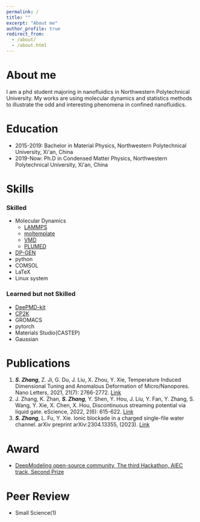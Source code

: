 ```yaml
---
permalink: /
title: ""
excerpt: "About me"
author_profile: true
redirect_from: 
  - /about/
  - /about.html
---
```


About me
======
I am a phd student majoring in nanofluidics in Northwestern Polytechnical University.
My works are using molecular dynamics and statistics methods to illustrate the odd and interesting 
phenomena in confined nanofluidics.

Education
======
- 2015-2019: Bachelor in Material Physics, Northwestern Polytechnical University, Xi'an, China
- 2019-Now:  Ph.D in Condensed Matter Physics, Northwestern Polytechnical University, Xi'an, China

Skills
======
### Skilled
- Molecular Dynamics
  - [LAMMPS](https://www.lammps.org/)
  - [moltemplate](https://www.moltemplate.org/)
  - [VMD](https://www.ks.uiuc.edu/Research/vmd/)
  - [PLUMED](https://www.plumed.org/)
- [DP-GEN](https://github.com/deepmodeling/dpgen)
- python
- COMSOL
- LaTeX
- Linux system

### Learned but not Skilled
- [DeePMD-kit](https://github.com/deepmodeling/deepmd-kit)
- [CP2K](https://www.cp2k.org/)
- GROMACS
- pytorch
- Materials Studio(CASTEP)
- Gaussian


Publications
======
1.  ***S. Zhang***, Z. Ji, G. Du, J. Liu, X. Zhou, Y. Xie, Temperature Induced Dimensional Tuning and Anomalous Deformation of Micro/Nanopores. Nano Letters, 2021, 21(7): 2766-2772. [Link](https://doi.org/10.1021/acs.nanolett.0c04708)
2.  J. Zhang, K. Zhan, ***S. Zhang***, Y. Shen, Y. Hou, J. Liu, Y. Fan, Y. Zhang, S. Wang, Y. Xie, X. Chen, X. Hou, Discontinuous streaming potential via liquid gate. eScience, 2022, 2(6): 615-622. [Link](https://doi.org/10.1016/j.esci.2022.08.001)
3.  ***S. Zhang***, L. Fu, Y. Xie. Ionic blockade in a charged single-file water channel. arXiv preprint arXiv:2304.13355, (2023). [Link](
https://doi.org/10.48550/arXiv.2304.13355)

Award
======
- [DeepModeling open-source community, The third Hackathon, AIEC track, Second Prize](https://nb.bohrium.dp.tech/competitions/detail/7337360215)

  
Peer Review
======
- Small Science(1)
